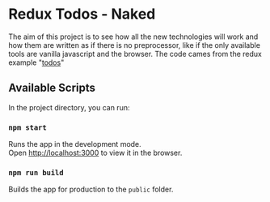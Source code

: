 # Redux Todos - Naked

The aim of this project is to see how all the new technologies will work and how them are written as if there is no preprocessor, like if the only available tools are vanilla javascript and the browser.
The code cames from the redux example "[todos](https://github.com/reactjs/redux/tree/master/examples/todos)"

## Available Scripts

In the project directory, you can run:

### `npm start`

Runs the app in the development mode.<br>
Open [http://localhost:3000](http://localhost:3000) to view it in the browser.

### `npm run build`

Builds the app for production to the `public` folder.<br>

